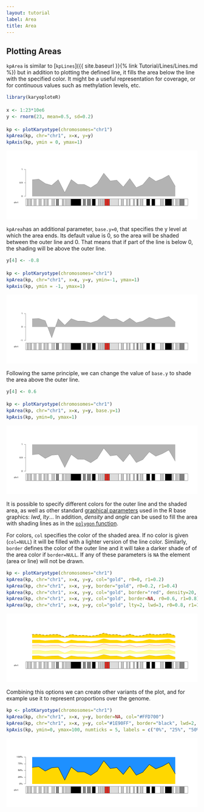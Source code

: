 ```yaml
---
layout: tutorial
label: Area
title: Area
---
```





## Plotting Areas

`kpArea` is similar to [`kpLines`]({{ site.baseurl }}{% link Tutorial/Lines/Lines.md %})
but in addition to plotting the defined line, it fills the area below the line 
with the specified color. It might be a useful representation for coverage, 
or for continuous values such as methylation levels, etc. 



```r
library(karyoploteR)

x <- 1:23*10e6
y <- rnorm(23, mean=0.5, sd=0.2)

kp <- plotKaryotype(chromosomes="chr1")
kpArea(kp, chr="chr1", x=x, y=y)
kpAxis(kp, ymin = 0, ymax=1)
```

![plot of chunk Figure1](images//Figure1-1.png)

`kpArea`has an additional parameter, `base.y=0`, that specifies the y level at 
which the area ends. Its default value is 0, so the area will be shaded between
the outer line and 0. That means that if part of the line is below 0, the 
shading will be above the outer line.


```r
y[4] <- -0.8

kp <- plotKaryotype(chromosomes="chr1")
kpArea(kp, chr="chr1", x=x, y=y, ymin=-1, ymax=1)
kpAxis(kp, ymin = -1, ymax=1)
```

![plot of chunk Figure2](images//Figure2-1.png)

Following the same principle, we can change the value of `base.y` to shade the
area above the outer line.



```r
y[4] <- 0.6

kp <- plotKaryotype(chromosomes="chr1")
kpArea(kp, chr="chr1", x=x, y=y, base.y=1)
kpAxis(kp, ymin=0, ymax=1)
```

![plot of chunk Figure3](images//Figure3-1.png)

It is possible to specify different colors for the outer line and the shaded
area, as well as other standard 
[graphical parameters](https://www.rdocumentation.org/packages/graphics/topics/par)
used in the R base graphics: _lwd_, _lty_... In addition, _density_ and _angle_
can be used to fill the area with shading lines as in the 
[`polygon` function](http://stat.ethz.ch/R-manual/R-devel/library/graphics/html/polygon.html).

For colors, `col` specifies the color of the shaded area. If no color is given 
(`col=NULL`) it will be filled with a lighter version of the line color. 
Similarly, `border` defines the color of the outer line and it will take a 
darker shade of of the area color if `border=NULL`. If any of these parameters
is `NA` the element (area or line) will not be drawn.



```r
kp <- plotKaryotype(chromosomes="chr1")
kpArea(kp, chr="chr1", x=x, y=y, col="gold", r0=0, r1=0.2)
kpArea(kp, chr="chr1", x=x, y=y, border="gold", r0=0.2, r1=0.4)
kpArea(kp, chr="chr1", x=x, y=y, col="gold", border="red", density=20, r0=0.4, r1=0.6)
kpArea(kp, chr="chr1", x=x, y=y, col="gold", border=NA, r0=0.6, r1=0.8)
kpArea(kp, chr="chr1", x=x, y=y, col="gold", lty=2, lwd=3, r0=0.8, r1=1)
```

![plot of chunk Figure4](images//Figure4-1.png)


Combining this options we can create other variants of the plot, and 
for example use it to represent proportions over the genome.


```r
kp <- plotKaryotype(chromosomes="chr1")
kpArea(kp, chr="chr1", x=x, y=y, border=NA, col="#FFD700")
kpArea(kp, chr="chr1", x=x, y=y, col="#1E90FF", border="black", lwd=2, base.y=1)
kpAxis(kp, ymin=0, ymax=100, numticks = 5, labels = c("0%", "25%", "50%", "75%", "100%"))
```

![plot of chunk Figure5](images//Figure5-1.png)



